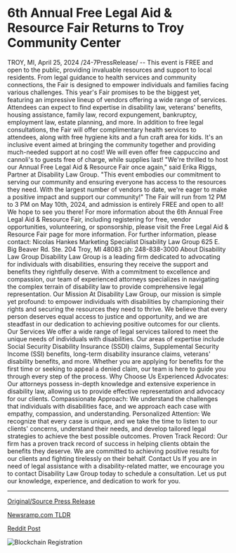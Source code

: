 # 6th Annual Free Legal Aid & Resource Fair Returns to Troy Community Center

TROY, MI, April 25, 2024 /24-7PressRelease/ -- This event is FREE and open to the public, providing invaluable resources and support to local residents. From legal guidance to health services and community connections, the Fair is designed to empower individuals and families facing various challenges.  This year's Fair promises to be the biggest yet, featuring an impressive lineup of vendors offering a wide range of services. Attendees can expect to find expertise in disability law, veterans' benefits, housing assistance, family law, record expungement, bankruptcy, employment law, estate planning, and more.  In addition to free legal consultations, the Fair will offer complimentary health services to attendees, along with free hygiene kits and a fun craft area for kids. It's an inclusive event aimed at bringing the community together and providing much-needed support at no cost! We will even offer free cappuccino and cannoli's to guests free of charge, while supplies last!  "We're thrilled to host our Annual Free Legal Aid & Resource Fair once again," said Erika Riggs, Partner at Disability Law Group. "This event embodies our commitment to serving our community and ensuring everyone has access to the resources they need. With the largest number of vendors to date, we're eager to make a positive impact and support our community!"  The Fair will run from 12 PM to 3 PM on May 10th, 2024, and admission is entirely FREE and open to all! We hope to see you there!  For more information about the 6th Annual Free Legal Aid & Resource Fair, including registering for free, vendor opportunities, volunteering, or sponsorship, please visit the Free Legal Aid & Resource Fair page for more information. For further information, please contact:  Nicolas Hankes Marketing Specialist Disability Law Group 625 E. Big Beaver Rd. Ste. 204 Troy, MI 48083 ph: 248-838-3000  About Disability Law Group  Disability Law Group is a leading firm dedicated to advocating for individuals with disabilities, ensuring they receive the support and benefits they rightfully deserve. With a commitment to excellence and compassion, our team of experienced attorneys specializes in navigating the complex terrain of disability law to provide comprehensive legal representation.  Our Mission  At Disability Law Group, our mission is simple yet profound: to empower individuals with disabilities by championing their rights and securing the resources they need to thrive. We believe that every person deserves equal access to justice and opportunity, and we are steadfast in our dedication to achieving positive outcomes for our clients.  Our Services  We offer a wide range of legal services tailored to meet the unique needs of individuals with disabilities. Our areas of expertise include Social Security Disability Insurance (SSDI) claims, Supplemental Security Income (SSI) benefits, long-term disability insurance claims, veterans' disability benefits, and more. Whether you are applying for benefits for the first time or seeking to appeal a denied claim, our team is here to guide you through every step of the process.  Why Choose Us  Experienced Advocates: Our attorneys possess in-depth knowledge and extensive experience in disability law, allowing us to provide effective representation and advocacy for our clients.  Compassionate Approach: We understand the challenges that individuals with disabilities face, and we approach each case with empathy, compassion, and understanding.  Personalized Attention: We recognize that every case is unique, and we take the time to listen to our clients' concerns, understand their needs, and develop tailored legal strategies to achieve the best possible outcomes.  Proven Track Record: Our firm has a proven track record of success in helping clients obtain the benefits they deserve. We are committed to achieving positive results for our clients and fighting tirelessly on their behalf. Contact Us  If you are in need of legal assistance with a disability-related matter, we encourage you to contact Disability Law Group today to schedule a consultation. Let us put our knowledge, experience, and dedication to work for you. 

---

[Original/Source Press Release](https://www.24-7pressrelease.com/press-release/510354/6th-annual-free-legal-aid-resource-fair-returns-to-troy-community-center)
                    

[Newsramp.com TLDR](https://newsramp.com/curated-news/6th-annual-free-legal-aid-resource-fair-offers-invaluable-support-to-local-residents/6e6c458e4aae7f2bd0ab256e282af7c4) 

 



[Reddit Post](https://www.reddit.com/r/HealthCareNewsInfo/comments/1ccll3q/6th_annual_free_legal_aid_resource_fair_offers/) 



![Blockchain Registration](https://cdn.newsramp.app/24-7PressRelease/qrcode/244/25/mark4dGr.webp)